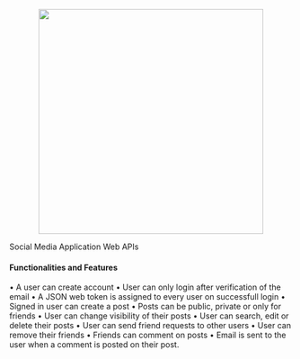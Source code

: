 <p align="center"><a href="https://laravel.com" target="_blank"><img src="https://raw.githubusercontent.com/laravel/art/master/logo-lockup/5%20SVG/2%20CMYK/1%20Full%20Color/laravel-logolockup-cmyk-red.svg" width="400"></a></p>

Social Media Application Web APIs

#### Functionalities and Features

• A user can create account
• User can only login after verification of the email
• A JSON web token is assigned to every user on successfull login
• Signed in user can create a post
• Posts can be public, private or only for friends
• User can change visibility of their posts
• User can search, edit or delete their posts
• User can send friend requests to other users
• User can remove their friends
• Friends can comment on posts
• Email is sent to the user when a comment is posted on their post.